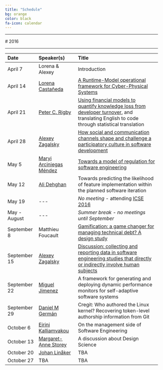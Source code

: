 ```yaml
---
title: "Schedule"
bg: orange
color: black
fa-icon: calendar
---
```


<hr>
# 2016
<hr>

| Date | Speaker(s) | Title |
|:---------|:-----------|:---------|
| April 7  | Lorena & Alexey | Introduction |
| April 14 | [Lorena Castañeda](http://www.rigiresearch.com/people/lorena-castaneda) | [A Runtime-Model operational framework for Cyber-Physical Systems](/slides/lcastane-RS-ATSE.pdf) |
| April 21 | [Peter C. Rigby](http://users.encs.concordia.ca/~pcr/) | [Using financial models to quantify knowledge loss from developer turnover](/slides/RigbyUVic.pdf), and translating English to code through statistical translation |
| April 28 | [Alexey Zagalsky](http://alexeyza.com/) | [How social and communication channels shape and challenge a participatory culture in software development](https://speakerdeck.com/alexeyza/how-social-and-communication-channels-shape-and-challenge-a-participatory-culture-in-software-development) |
| May 5 | [Maryi Arciniegas Méndez](https://twitter.com/maryiarciniegas) | [Towards a model of regulation for software engineering](/slides/Maryi_Model_of_Regulation_Seminar_050516.pdf) |
| May 12| [Ali Dehghan](http://thesegalgroup.org/people/ali-dehghan/) | Towards predicting the likelihood of feature implementation within the planned software iteration |
| May 19| --- | *No meeting* - attending [ICSE 2016](http://2016.icse.cs.txstate.edu/) |
| May - August | --- | *Summer break - no meetings until September* |
| September 8 | Matthieu Foucault | [Gamification: a game changer for managing technical debt? A design study](https://docs.google.com/presentation/d/1IiFrohG4CLMBdp68tFkhTIZfyv7lccYbMij4ncEfkDw/edit#slide=id.p) |
| September 15 | [Alexey Zagalsky](http://alexeyza.com/) | [Discussion: collecting and reporting data in software engineering studies that directly or indirectly involve human subjects](/slides/Seminar_discussion_sept2016.pdf) |
| September 22 | [Miguel Jimenez](http://www.rigiresearch.com/people/miguel-jimenez) | A framework for generating and deploying dynamic performance monitors for self-adaptive software systems |
| September 29 | [Daniel M Germán](http://turingmachine.org/) | Cregit: Who authored the Linux kernel? Recovering token-level authorship information from Git |
| October 6 | [Eirini Kalliamvakou](http://thesegalgroup.org/people/eirini-kalliamvakou/) | On the management side of Software Engineering |
| October 13 | [Margaret-Anne Storey](https://margaretannestorey.wordpress.com/) | A discussion about Design Science |
| October 20 | [Johan Linåker](http://cs.lth.se/johan_linaker)| TBA |
| October 27 | TBA | TBA |